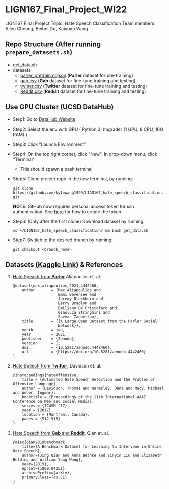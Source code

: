 # LIGN167_Final_Project_WI22
LIGN167 Final Project
Topic: Hate Speech Classification
Team members: Allen Cheung, Beibei Du, Kaiyuan Wang

## Repo Structure (After running ```prepare_datasets.sh```)

- get_data.sh
- datasets
    - [parler_pretrain.ndjson](./datasets/parler_pretrain.ndjson) (**Parler** dataset for pre-training)
    - [gab.csv](./datasets/gab.csv) (**Gab** dataset for fine-tune training and testing)
    - [twitter.csv](./datasets/twitter.csv) (**Twitter** dataset for fine-tune training and testing)
    - [Reddit.csv](./datasets/reddit.csv) (**Reddit** dataset for fine-tune training and testing)


## Use GPU Cluster (UCSD DataHub)
- Step1: Go to [DataHub Website](https://datahub.ucsd.edu/hub/spawn)
- Step2: Select the env with GPU ( Python 3, nbgrader (1 GPU, 8 CPU, 16G RAM) )
- Step3: Click "Launch Environment"
- Step4: On the top right corner, click "New". In drop-down menu, click "Terminal"
  - This should spawn a bash terminal
- Step5: Clone project repo in the new terminal, by running: 

  ```git clone https://github.com/kylewang1999/LIGN167_hate_speech_classification.git```

  **NOTE**: GitHub now requires personal access token for ssh authentication. See [here](https://docs.github.com/en/authentication/keeping-your-account-and-data-secure/creating-a-personal-access-token) for how to create the token.
- Step6: (Only after the first clone) Download dataset by running: 
  
  ```cd ~/LIGN167_hate_speech_classification/ && bash get_data.sh```

- Step7: Switich to the desired branch by running: 
  
  ```git checkout <branch_name>```

## Datasets [(Kaggle Link)](https://www.kaggle.com/kylewang1999/hate-speech-datasets) & References

1. [Hate Speach from **Parler**](https://zenodo.org/record/4442460#.YhcimC-B0iw) Aliapoulios et. al.
    ```
    @dataset{max_aliapoulios_2021_4442460,
        author       = {Max Aliapoulios and
                        Emmi Bevensee and
                        Jeremy Blackburn and
                        Barry Bradlyn and
                        Emiliano De Cristofaro and
                        Gianluca Stringhini and
                        Savvas Zannettou},
        title        = {{A Large Open Dataset from the Parler Social 
                        Network}},
        month        = jan,
        year         = 2021,
        publisher    = {Zenodo},
        version      = 1,
        doi          = {10.5281/zenodo.4442460},
        url          = {https://doi.org/10.5281/zenodo.4442460}
    }
    ```

2. [Hate Speech from **Twitter**](https://github.com/t-davidson/hate-speech-and-offensive-language), Davidson et. al.
    ```
    @inproceedings{hateoffensive,
        title = {Automated Hate Speech Detection and the Problem of Offensive Language},
        author = {Davidson, Thomas and Warmsley, Dana and Macy, Michael and Weber, Ingmar}, 
        booktitle = {Proceedings of the 11th International AAAI Conference on Web and Social Media},
        series = {ICWSM '17},
        year = {2017},
        location = {Montreal, Canada},
        pages = {512-515}
    }
    ```

3. [Hate Speech from **Gab** and **Reddit**](https://github.com/jing-qian/A-Benchmark-Dataset-for-Learning-to-Intervene-in-Online-Hate-Speech), Qian et. al.
    ```
    @misc{qian2019benchmark,
        title={A Benchmark Dataset for Learning to Intervene in Online Hate Speech}, 
        author={Jing Qian and Anna Bethke and Yinyin Liu and Elizabeth Belding and William Yang Wang},
        year={2019},
        eprint={1909.04251},
        archivePrefix={arXiv},
        primaryClass={cs.CL}
    }
    ```